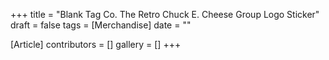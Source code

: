 +++
title = "Blank Tag Co. The Retro Chuck E. Cheese Group Logo Sticker"
draft = false
tags = [Merchandise]
date = ""

[Article]
contributors = []
gallery = []
+++
